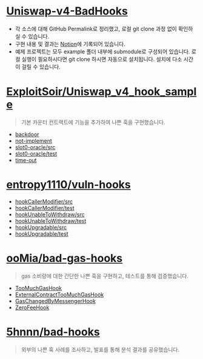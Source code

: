 # [Uniswap-v4-BadHooks](https://www.notion.so/entropy1110/Composable-Security-Threat-for-Uniswap-v4-Hooks-110ec224c99380fbafe0dcd1c09447f9?pvs=4)

- 각 소스에 대해 GitHub Permalink로 정리했고, 로컬 git clone 과정 없이 확인하실 수 있습니다.
- 구현 내용 및 결과는 [Notion](https://www.notion.so/entropy1110/Composable-Security-Threat-for-Uniswap-v4-Hooks-110ec224c99380fbafe0dcd1c09447f9?pvs=4)에 기록되어 있습니다.
- 예제 프로젝트는 모두 example 폴더 내부에 submodule로 구성되어 있습니다. 로컬 실행이 필요하시다면 git clone 하시면 자동으로 설치됩니다. 설치에 다소 시간이 걸릴 수 있습니다.

# [ExploitSoir/Uniswap_v4_hook_sample](https://github.com/ExploitSori/Uniswap_v4_hook_sample/tree/da8bb7127e226aa3764bfcb9d670ad3a37a50347)
> 기본 카운터 컨트랙트에 기능을 추가하여 나쁜 훅을 구현했습니다.
- [backdoor](https://github.com/ExploitSori/Uniswap_v4_hook_sample/blob/da8bb7127e226aa3764bfcb9d670ad3a37a50347/backdoor/src/Counter.sol#L126)
- [not-implement](https://github.com/ExploitSori/Uniswap_v4_hook_sample/blob/da8bb7127e226aa3764bfcb9d670ad3a37a50347/not-implement/src/Counter.sol#L63)
- [slot0-oracle/src](https://github.com/ExploitSori/Uniswap_v4_hook_sample/blob/da8bb7127e226aa3764bfcb9d670ad3a37a50347/slot0-oracle/src/Counter.sol#L80)
- [slot0-oracle/test](https://github.com/ExploitSori/Uniswap_v4_hook_sample/blob/da8bb7127e226aa3764bfcb9d670ad3a37a50347/slot0-oracle/test/Counter.t.sol)
- [time-out](https://github.com/ExploitSori/Uniswap_v4_hook_sample/blob/da8bb7127e226aa3764bfcb9d670ad3a37a50347/time-out/src/Counter.sol#L31)

# [entropy1110/vuln-hooks](https://github.com/Entropy1110/vuln-hooks/tree/7a4dafcee882c4ebb80952ae2fe3ae35d19f90b1)
- [hookCallerModifier/src](https://github.com/Entropy1110/vuln-hooks/blob/7a4dafcee882c4ebb80952ae2fe3ae35d19f90b1/hookCallerModifier/src/Counter.sol#L67)
- [hookCallerModifier/test](https://github.com/Entropy1110/vuln-hooks/blob/7a4dafcee882c4ebb80952ae2fe3ae35d19f90b1/hookCallerModifier/test/Exploit.t.sol)
- [hookUnableToWithdraw/src](https://github.com/Entropy1110/vuln-hooks/blob/7a4dafcee882c4ebb80952ae2fe3ae35d19f90b1/hookUnableToWithdraw/src/TakeProfitsHook.sol)
- [hookUnableToWithdraw/test](https://github.com/Entropy1110/vuln-hooks/blob/7a4dafcee882c4ebb80952ae2fe3ae35d19f90b1/hookUnableToWithdraw/test/TakeProfitshook.t.sol)
- [hookUpgradable/src](https://github.com/Entropy1110/vuln-hooks/blob/7a4dafcee882c4ebb80952ae2fe3ae35d19f90b1/hookUpgradable/src/Counter.sol#L104)
- [hookUpgradable/test](https://github.com/Entropy1110/vuln-hooks/blob/7a4dafcee882c4ebb80952ae2fe3ae35d19f90b1/hookUpgradable/test/Counter.t.sol#L84)

# [ooMia/bad-gas-hooks](https://github.com/ooMia/v4-template/tree/c161984d149cdbdb953382433044cefa0582641b)
> gas 소비량에 대한 간단한 나쁜 훅을 구현하고, 테스트를 통해 검증했습니다.
- [TooMuchGasHook](https://github.com/ooMia/v4-template/blob/c161984d149cdbdb953382433044cefa0582641b/test/TooMuchGasHook.t.sol#L24)
- [ExternalContractTooMuchGasHook](https://github.com/ooMia/v4-template/blob/c161984d149cdbdb953382433044cefa0582641b/test/ExternalContractTooMuchGasHook.t.sol#L26)
- [GasChangedByMessengerHook](https://github.com/ooMia/v4-template/blob/c161984d149cdbdb953382433044cefa0582641b/test/GasChangedByMessengerHook.t.sol#L25)
- [ZeroFeeHook](https://github.com/ooMia/v4-template/blob/c161984d149cdbdb953382433044cefa0582641b/test/ZeroFeeHook.t.sol#L63)

# [5hnnn/bad-hooks](https://github.com/55hnnn/bad-hooks/tree/071a7b719403e81dea08dbe3e5a17926a91cc6ba)
> 외부의 나쁜 훅 사례를 조사하고, 발표를 통해 분석 결과를 공유했습니다.
